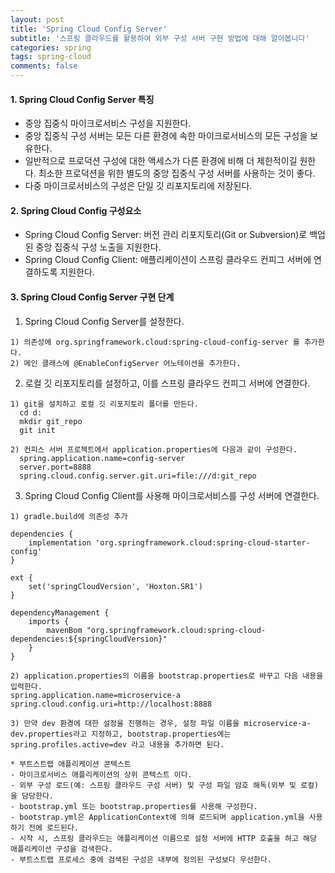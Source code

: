 ```yaml
---
layout: post
title: 'Spring Cloud Config Server'
subtitle: '스프링 클라우드를 활용하여 외부 구성 서버 구현 방법에 대해 알아봅니다'
categories: spring
tags: spring-cloud
comments: false
---
```


#### 1. Spring Cloud Config Server 특징 ####
- 중앙 집중식 마이크로서비스 구성을 지원한다.
- 중앙 집중식 구성 서버는 모든 다른 환경에 속한 마이크로서비스의 모든 구성을 보유한다. 
- 일반적으로 프로덕션 구성에 대한 액세스가 다른 환경에 비해 더 제한적이길 원한다. 최소한 프로덕션을 위한 별도의 중앙 집중식 구성 서버를 사용하는 것이 좋다.
- 다중 마이크로서비스의 구성은 단일 깃 리포지토리에 저장된다. 


#### 2. Spring Cloud Config 구성요소 ####
- Spring Cloud Config Server: 버전 관리 리포지토리(Git or Subversion)로 백업된 중앙 집중식 구성 노출을 지원한다. 
- Spring Cloud Config Client: 애플리케이션이 스프링 클라우드 컨피그 서버에 연결하도록 지원한다. 

#### 3. Spring Cloud Config Server 구현 단계 ####
1) Spring Cloud Config Server를 설정한다.
```
1) 의존성에 org.springframework.cloud:spring-cloud-config-server 를 추가한다.
2) 메인 클래스에 @EnableConfigServer 어노테이션을 추가한다.
```
2) 로컬 깃 리포지토리를 설정하고, 이를 스프링 클라우드 컨피그 서버에 연결한다. 
```
1) git을 설치하고 로컬 깃 리포지토리 폴더를 만든다.
  cd d:
  mkdir git_repo
  git init

2) 컨피스 서버 프로젝트에서 application.properties에 다음과 같이 구성한다.
  spring.application.name=config-server
  server.port=8888
  spring.cloud.config.server.git.uri=file:///d:git_repo

```
3) Spring Cloud Config Client를 사용해 마이크로서비스를 구성 서버에 연결한다.
```
1) gradle.build에 의존성 추가

dependencies {
    implementation 'org.springframework.cloud:spring-cloud-starter-config'
}

ext {
	set('springCloudVersion', 'Hoxton.SR1')
}

dependencyManagement {
	imports {
		mavenBom "org.springframework.cloud:spring-cloud-dependencies:${springCloudVersion}"
	}
}

2) application.properties의 이름을 bootstrap.properties로 바꾸고 다음 내용을 입력한다.
spring.application.name=microservice-a
spring.cloud.config.uri=http://localhost:8888

3) 만약 dev 환경에 대한 설정을 진행하는 경우, 설정 파일 이름을 microservice-a-dev.properties라고 지정하고, bootstrap.properties에는 spring.profiles.active=dev 라고 내용을 추가하면 된다. 

* 부트스트랩 애플리케이션 콘텍스트
- 마이크로서비스 애플리케이션의 상위 콘텍스트 이다.
- 외부 구성 로드(예: 스프링 클라우드 구성 서버) 및 구성 파일 암호 해독(외부 및 로컬)을 담당한다.
- bootstrap.yml 또는 bootstrap.properties를 사용해 구성한다.
- bootstrap.yml은 ApplicationContext에 의해 로드되며 application.yml을 사용하기 전에 로드된다. 
- 시작 시, 스프링 클라우드는 애플리케이션 이름으로 설정 서버에 HTTP 호출을 하고 해당 애플리케이션 구성을 검색한다. 
- 부트스트랩 프로세스 중에 검색된 구성은 내부에 정의된 구성보다 우선한다.
```
